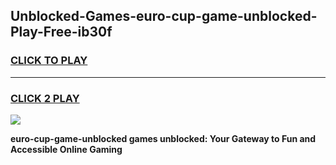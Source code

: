 
## Unblocked-Games-euro-cup-game-unblocked-Play-Free-ib30f
<h3>
<a href="https://premium76.site?title=euro-cup-game-unblocked&ref=18A1">CLICK TO PLAY</a></h3>
<hr>

<h3>
<a href="https://premium76.site?title=euro-cup-game-unblocked&ref=18A1">CLICK 2 PLAY</a>
  
</h3>

<a href="https://premium76.site?title=euro-cup-game-unblocked&ref=18A1"><img src="https://clearcache.store/games.png"></a>


**euro-cup-game-unblocked games unblocked: Your Gateway to Fun and Accessible Online Gaming**
